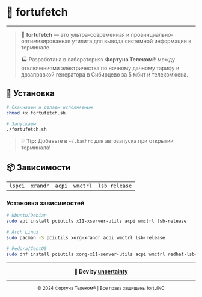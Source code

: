 # 🚀 **fortufetch**
---

> 🌟 **fortufetch** — это ультра-современная и провинциально-оптимизированная утилита для вывода системной информации в терминале.
> 
> 🏭 Разработана в лабораториях **Фортуна Телеком®** между отключениями электричества по ночному дачному тарифу и дозаправкой генератора в Сибирцево за 5 мбит и телекомжена.

## 🔧 Установка

```bash
# Скачиваем и делаем исполняемым
chmod +x fortufetch.sh

# Запускаем
./fortufetch.sh
```

> 💡 **Tip:** Добавьте в `~/.bashrc` для автозапуска при открытии терминала!

</details>

## 📦 Зависимости

<table>
<tr>
<td><code>lspci</code></td>
<td><code>xrandr</code></td>
<td><code>acpi</code></td>
<td><code>wmctrl</code></td>
<td><code>lsb_release</code></td>
</tr>
</table>

### Установка зависимостей

```bash
# Ubuntu/Debian
sudo apt install pciutils x11-xserver-utils acpi wmctrl lsb-release

# Arch Linux
sudo pacman -S pciutils xorg-xrandr acpi wmctrl lsb-release

# Fedora/CentOS
sudo dnf install pciutils xorg-x11-server-utils acpi wmctrl redhat-lsb-core
```

---

<div align="center">

**📱 Dev by [uncertainty](https://t.me/Nezzixccc)**

</div>

---

<div align="center">

<sub>© 2024 Фортуна Телеком® | Все права защищены fortuINC</sub>

</div>
